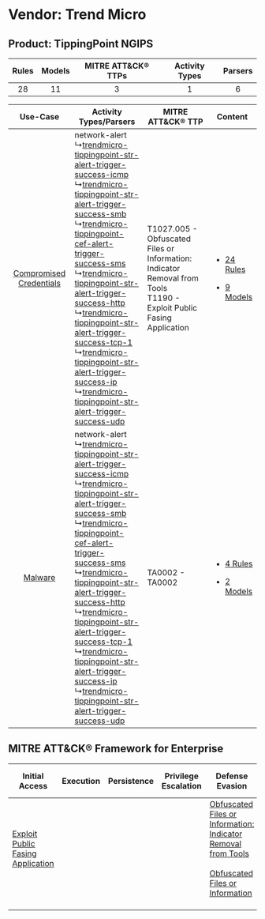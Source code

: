 Vendor: Trend Micro
===================
Product: TippingPoint NGIPS
---------------------------
| Rules | Models | MITRE ATT&CK® TTPs | Activity Types | Parsers |
|:-----:|:------:|:------------------:|:--------------:|:-------:|
|  28   |   11   |         3          |       1        |    6    |

|    Use-Case    | Activity Types/Parsers    | MITRE ATT&CK® TTP    | Content    |
|:----:| ---- | ---- | ---- |
| [Compromised Credentials](../../../UseCases/uc_compromised_credentials.md) |  network-alert<br> ↳[trendmicro-tippingpoint-str-alert-trigger-success-icmp](Ps/pC_trendmicrotippingpointstralerttriggersuccessicmp.md)<br> ↳[trendmicro-tippingpoint-str-alert-trigger-success-smb](Ps/pC_trendmicrotippingpointstralerttriggersuccesssmb.md)<br> ↳[trendmicro-tippingpoint-cef-alert-trigger-success-sms](Ps/pC_trendmicrotippingpointcefalerttriggersuccesssms.md)<br> ↳[trendmicro-tippingpoint-str-alert-trigger-success-http](Ps/pC_trendmicrotippingpointstralerttriggersuccesshttp.md)<br> ↳[trendmicro-tippingpoint-str-alert-trigger-success-tcp-1](Ps/pC_trendmicrotippingpointstralerttriggersuccesstcp1.md)<br> ↳[trendmicro-tippingpoint-str-alert-trigger-success-ip](Ps/pC_trendmicrotippingpointstralerttriggersuccessip.md)<br> ↳[trendmicro-tippingpoint-str-alert-trigger-success-udp](Ps/pC_trendmicrotippingpointstralerttriggersuccessudp.md)<br> | T1027.005 - Obfuscated Files or Information: Indicator Removal from Tools<br>T1190 - Exploit Public Fasing Application<br> | [<ul><li>24 Rules</li></ul><ul><li>9 Models</li></ul>](RM/r_m_trend_micro_tippingpoint_ngips_Compromised_Credentials.md) |
|    [Malware](../../../UseCases/uc_malware.md)    |  network-alert<br> ↳[trendmicro-tippingpoint-str-alert-trigger-success-icmp](Ps/pC_trendmicrotippingpointstralerttriggersuccessicmp.md)<br> ↳[trendmicro-tippingpoint-str-alert-trigger-success-smb](Ps/pC_trendmicrotippingpointstralerttriggersuccesssmb.md)<br> ↳[trendmicro-tippingpoint-cef-alert-trigger-success-sms](Ps/pC_trendmicrotippingpointcefalerttriggersuccesssms.md)<br> ↳[trendmicro-tippingpoint-str-alert-trigger-success-http](Ps/pC_trendmicrotippingpointstralerttriggersuccesshttp.md)<br> ↳[trendmicro-tippingpoint-str-alert-trigger-success-tcp-1](Ps/pC_trendmicrotippingpointstralerttriggersuccesstcp1.md)<br> ↳[trendmicro-tippingpoint-str-alert-trigger-success-ip](Ps/pC_trendmicrotippingpointstralerttriggersuccessip.md)<br> ↳[trendmicro-tippingpoint-str-alert-trigger-success-udp](Ps/pC_trendmicrotippingpointstralerttriggersuccessudp.md)<br> | TA0002 - TA0002<br>    | [<ul><li>4 Rules</li></ul><ul><li>2 Models</li></ul>](RM/r_m_trend_micro_tippingpoint_ngips_Malware.md)    |

MITRE ATT&CK® Framework for Enterprise
--------------------------------------
| Initial Access                                                                         | Execution | Persistence | Privilege Escalation | Defense Evasion                                                                                                                                                                                            | Credential Access | Discovery | Lateral Movement | Collection | Command and Control | Exfiltration | Impact |
| -------------------------------------------------------------------------------------- | --------- | ----------- | -------------------- | ---------------------------------------------------------------------------------------------------------------------------------------------------------------------------------------------------------- | ----------------- | --------- | ---------------- | ---------- | ------------------- | ------------ | ------ |
| [Exploit Public Fasing Application](https://attack.mitre.org/techniques/T1190)<br><br> |           |             |                      | [Obfuscated Files or Information: Indicator Removal from Tools](https://attack.mitre.org/techniques/T1027/005)<br><br>[Obfuscated Files or Information](https://attack.mitre.org/techniques/T1027)<br><br> |                   |           |                  |            |                     |              |        |